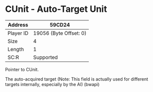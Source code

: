 #  CUnit - Auto-Target Unit
Address   | 59CD24
----------|-------------
Player ID | 19056 (Byte Offset: 0)
Size 	  | 4
Length 	  | 1
SC:R      | Supported

Pointer to CUnit.

The auto-acquired target (Note: This field is actually used for different targets internally, especially by the AI) (bwapi)
